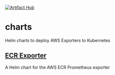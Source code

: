 [![Artifact Hub](https://img.shields.io/endpoint?url=https://artifacthub.io/badge/repository/aws-exporters)](https://artifacthub.io/packages/search?repo=aws-exporters)

# charts
Helm charts to deploy AWS Exporters to Kubernetes

## [ECR Exporter](https://github.com/aws-exporters/charts/tree/main/charts/ecr-exporter)
A Helm chart for the AWS ECR Prometheus exporter

